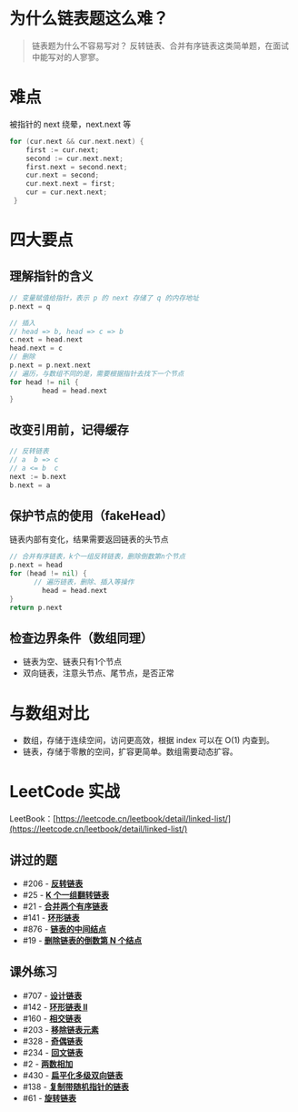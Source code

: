 # 为什么链表题这么难？

> 链表题为什么不容易写对？
反转链表、合并有序链表这类简单题，在面试中能写对的人寥寥。
> 

# 难点

被指针的 next 绕晕，next.next 等

```go
for (cur.next && cur.next.next) {
    first := cur.next;
    second := cur.next.next;
    first.next = second.next;
    cur.next = second;
    cur.next.next = first;
    cur = cur.next.next;
 }
```

# 四大要点

## 理解指针的含义

```go
// 变量赋值给指针，表示 p 的 next 存储了 q 的内存地址
p.next = q

// 插入
// head => b, head => c => b
c.next = head.next
head.next = c
// 删除
p.next = p.next.next
// 遍历，与数组不同的是，需要根据指针去找下一个节点
for head != nil {
		head = head.next
}
```

## 改变引用前，记得缓存

```go
// 反转链表
// a  b => c
// a <= b  c
next := b.next
b.next = a
```

## 保护节点的使用（fakeHead）

链表内部有变化，结果需要返回链表的头节点

```go
// 合并有序链表，k个一组反转链表，删除倒数第n个节点
p.next = head
for (head != nil) {
	  // 遍历链表，删除、插入等操作
		head = head.next
}
return p.next
```

## 检查边界条件（数组同理）

- 链表为空、链表只有1个节点
- 双向链表，注意头节点、尾节点，是否正常

# 与数组对比

- 数组，存储于连续空间，访问更高效，根据 index 可以在 O(1) 内查到。
- 链表，存储于零散的空间，扩容更简单。数组需要动态扩容。

# LeetCode 实战

LeetBook：[https://leetcode.cn/leetbook/detail/linked-list/](https://leetcode.cn/leetbook/detail/linked-list/)

## 讲过的题

- #206 - ****[反转链表](https://leetcode.cn/problems/reverse-linked-list/)****
- #25 - ****[K 个一组翻转链表](https://leetcode.cn/problems/reverse-nodes-in-k-group/)****
- #21 - ****[合并两个有序链表](https://leetcode.cn/problems/merge-two-sorted-lists/)****
- #141 - ****[环形链表](https://leetcode.cn/problems/linked-list-cycle/)****
- #876 - ****[链表的中间结点](https://leetcode.cn/problems/middle-of-the-linked-list/)****
- #19 - ****[删除链表的倒数第 N 个结点](https://leetcode.cn/problems/remove-nth-node-from-end-of-list/)****

## 课外练习

- #707 - ****[设计链表](https://leetcode.cn/problems/design-linked-list/)****
- #142 - ****[环形链表 II](https://leetcode.cn/problems/linked-list-cycle-ii/)****
- #160 - ****[相交链表](https://leetcode.cn/problems/intersection-of-two-linked-lists/)****
- #203 - ****[移除链表元素](https://leetcode.cn/problems/remove-linked-list-elements/)****
- #328 - ****[奇偶链表](https://leetcode.cn/problems/odd-even-linked-list/)****
- #234 - ****[回文链表](https://leetcode.cn/problems/palindrome-linked-list/)****
- #2 - ****[两数相加](https://leetcode.cn/problems/add-two-numbers/)****
- #430 - ****[扁平化多级双向链表](https://leetcode.cn/problems/flatten-a-multilevel-doubly-linked-list/)****
- #138 - ****[复制带随机指针的链表](https://leetcode.cn/problems/copy-list-with-random-pointer/)****
- #61 - ****[旋转链表](https://leetcode.cn/problems/rotate-list/)****